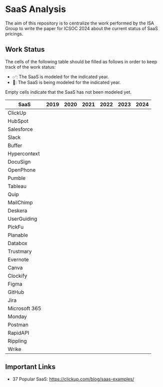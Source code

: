 # SaaS Analysis

The aim of this repository is to centralize the work performed by the ISA Group to write the paper for ICSOC 2024 about the current status of SaaS pricings.

## Work Status

The cells of the following table should be filled as follows in order to keep track of the work status:

- ✅: The SaaS is modeled for the indicated year.
- 🔄: The SaaS is being modeled for the indicated year.

Empty cells indicate that the SaaS has not been modeled yet.

| SaaS           |  2019  |  2020  |  2021  |  2022  |  2023  |  2024  |
|----------------|:------:|:------:|:------:|:------:|:------:|:------:|
| ClickUp        |        |        |        |        |        |        |
| HubSpot        |        |        |        |        |        |        |
| Salesforce     |        |        |        |        |        |        |
| Slack          |        |        |        |        |        |        |
| Buffer         |        |        |        |        |        |        |
| Hypercontext   |        |        |        |        |        |        |
| DocuSign       |        |        |        |        |        |        |
| OpenPhone      |        |        |        |        |        |        |
| Pumble         |        |        |        |        |        |        |
| Tableau        |        |        |        |        |        |        |
| Quip           |        |        |        |        |        |        |
| MailChimp      |        |        |        |        |        |        |
| Deskera        |        |        |        |        |        |        |
| UserGuiding    |        |        |        |        |        |        |
| PickFu         |        |        |        |        |        |        |
| Planable       |        |        |        |        |        |        |
| Databox        |        |        |        |        |        |        |
| Trustmary      |        |        |        |        |        |        |
| Evernote       |        |        |        |        |        |        |
| Canva          |        |        |        |        |        |        |
| Clockify       |        |        |        |        |        |        |
| Figma          |        |        |        |        |        |        |
| GitHub         |        |        |        |        |        |        |
| Jira           |        |        |        |        |        |        |
| Microsoft 365  |        |        |        |        |        |        |
| Monday         |        |        |        |        |        |        |
| Postman        |        |        |        |        |        |        |
| RapidAPI       |        |        |        |        |        |        |
| Rippling       |        |        |        |        |        |        |
| Wrike          |        |        |        |        |        |        |

## Important Links

- 37 Popular SaaS: https://clickup.com/blog/saas-examples/